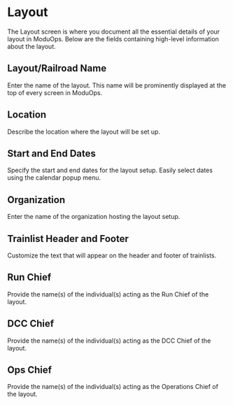 # Layout

The Layout screen is where you document all the essential details of your layout in ModuOps. Below are the fields containing high-level information about the layout.

## Layout/Railroad Name

Enter the name of the layout. This name will be prominently displayed at the top of every screen in ModuOps.

## Location

Describe the location where the layout will be set up.

## Start and End Dates

Specify the start and end dates for the layout setup. Easily select dates using the calendar popup menu.

## Organization

Enter the name of the organization hosting the layout setup.

## Trainlist Header and Footer

Customize the text that will appear on the header and footer of trainlists.

## Run Chief

Provide the name(s) of the individual(s) acting as the Run Chief of the layout.

## DCC Chief

Provide the name(s) of the individual(s) acting as the DCC Chief of the layout.

## Ops Chief

Provide the name(s) of the individual(s) acting as the Operations Chief of the layout.
